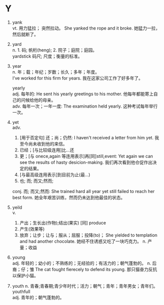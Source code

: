 # Y

1. yank  
   vt. 用力猛拉； 突然拉动。
   She yanked the rope and it broke. 她猛力一拉，然后就断了。

2. yard  
    n. 1. 码; 帆桁(heng); 2. 院子；庭院；庭园。  
   yardstick 码尺; 尺度；衡量的标准。

3. year  
   n. 年；载；年纪；岁数；长久；多年；年度。  
   I’ve worked for this firm for years. 我在这家公司工作了好多年了。

   yearly  
   adj. 每年的: He sent his yearly greetings to his mother. 他每年都能寄上自己的问候给他的母亲。  
   adv. 每年一次；一年一度: The examination held yearly. 这种考试每年举行一次。

4. yet  
   adv.

   1. [用于否定句] 还；尚；仍然: I haven't received a letter from him yet. 我至今尚未收到他的来信。
   2. 已经；[与比较级连用]比...还
   3. 更；[与 onece,again 等连用表示]再[同]still,event: Yet again we can see the results of hasty desicion-making. 我们再次看到他仓促作出决定的结果。
   4. [与最高级连用表示]到目前为止(最...)
   5. 也; 而; 而又;然而;

   conj. 而; 而又;然而: She trained hard all year yet still failed to reach her best form. 她全年艰苦训练，然而仍未达到他最佳的状态。

5. yeild  
   v.

   1. 产出；生长出(作物);结出(果实) [同] produce
   2. 产生(效果等)
   3. 放弃；让步；让与；服从；屈服；投降(to)；
      She yielded to templation and had another chocolate. 她经不住诱惑又吃了一块巧克力。
      n. 产量；收益

6. young  
   adj. 年轻的；幼小的；不熟练的；无经验的；有活力的；朝气蓬勃的。
   n. 后裔；仔；雏
   The cat fought fierecely to defend its young. 那只猫奋力反抗以保护小猫。

7. youth
   n. 青春;青春期;青少年时代；活力；朝气；青年；青年男女；青年们。
   youthfull  
   adj. 青年的；朝气蓬勃的。
